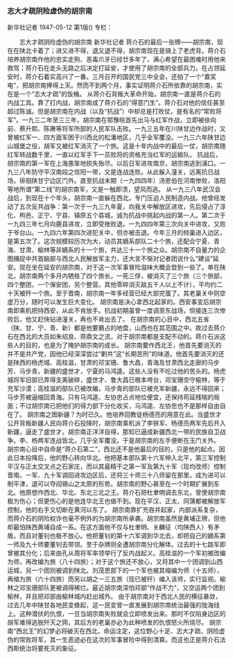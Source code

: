 ### 志大才疏阴险虚伪的胡宗南
新华社记者
1947-05-12
第1版()
专栏：

　　志大才疏阴险虚伪的胡宗南
    新华社记者
    蒋介石的最后一张牌——胡宗南，现在在陕北卡着了；进又进不得，退又退不得，胡宗南现在是骑上了老虎背。蒋介石培养胡宗南作他的忠实走狗、恶毒爪牙已经廿多年了，满心希望在最困难时用他来救驾；蒋介石在走头无路之后决定打延安，才使用了胡宗南的全部兵力。在占领延安时，蒋介石着实高兴了一番。三月召开的国民党三中全会，还拍了一个“嘉奖电”，把胡宗南捧得上天。然而不到两个月，事实证明蒋介石所依靠的胡宗南，实在是一个“志大才疏”的饭桶。
    从蒋介石背叛大革命开始，胡宗南一直是蒋介石的内战工具。靠了打内战，胡宗南成了蒋介石的“得意门生”。蒋介石对他的信任甚至超过陈诚。但是胡宗南在内战（以及“抗战”）中却总是打败仗，是有名的“常败将军”。一九三二年至三三年，胡宗南在鄂豫皖首先出马与红军作战，立即被徐向前、蔡升熙、陈赓等将军所部的人民军队击败。一九三五年在川陕甘边作战时，又曾被红军一、四方面军困于川西北的松潘地区，几乎全军覆没。一九三六年陕甘边山城堡之役，胡军又被红军消灭了一个旅。这是十年内战中的最后一仗，胡宗南随红军转战数千里，一直以红军手下一员败将的资格充当红军的运输队。
    抗战后，胡宗南的第一军在上海愚笨地损失殆尽。以后日军进攻南京，胡宗南逃到浦口。一九三八年防守平汉南段之信阳一带，又是连战连败。从此躲入潼关，远离抗日战场，徘徊陕甘宁边区门外。直至抗战末期（一九四四年）汤恩伯在河南惨败，洛阳等地所谓“第二线”的胡宗南军，又是一触即溃，望风而逃。
    从一九三八年武汉会战后，到现在十个年头，胡宗南一直躲在西北，专门压迫人民制造内战。他曾经发动了五次反共战争：第一次于一九三九年夏，向我关中解放区进攻，先后侵占了淳化、枸邑、正宁、宁县、镇原五个县城，诚为抗战中挑起内战的第一人。第二次于一九四三年七月向鹿县进攻，立即受挫败退。一九四四年第三次向关中进攻，又败于爷台山。一九四六年第四次进犯关中，但亦被击退。今年三月的倾巢进入边区，是第五次了。这次规模较历次为大，动员其嫡系部队二十个旅，还配合宁夏、青海、甘肃、榆林等非嫡系的十一个旅，共达三十一个旅之众。胡宗南不自量力的企图捕捉中共首脑部与西北人民解放军主力，还大言不惭对记者团说什么“建设”延安。现在坐在延安的胡宗南，对于这一次军事冒险滋味大概会尝到一些了。单在陕北，胡宗南两个多月内牺牲了四个旅长，一死三俘，被消灭了三个旅（三个旅部，四个整团，一个保安团，另个整营。其他零碎消灭敌五千人以上不计），平均约二十天被歼一个旅。至于晋南，胡宗南一年多经营已经大部完蛋了。其老巢关中则空虚万分，随时可以发生巨大变化。
    胡宗南是决心拿西北起家的。西安事变后胡宗南即乘机把持西安，从此不肯放手。抗战初期虽曾一度调至东战场，但接连三次惨败后，他又赶快钻进潼关，再也不肯出去了。
    在胡宗南的心目中，西北五省（陕、甘、宁、青、新）都是他要霸占的地盘，山西也在其范围之中。故过去蒋介石在西北的大员如朱绍良、蒋鼎文之流，对于胡宗南都是支配不动的。蒋介石派这些人的目的，也是为了掩护胡宗南的成长。
    胡宗南要作西北王，他首先要消灭的并不是共产党，因他已经深深尝过“剿共”这“长期苦刑”的味道。他首先要消灭的还是陕西的杨虎城、高桂滋，甘肃的邓宝珊、鲁大昌，青海及甘肃西北走廊的马步芳、马步青，新疆的盛世才，宁夏的马鸿逵。这些人没有不吃过他的苦头的。杨虎城将军旧部已弄得支离破碎，盛世才、鲁大昌已根本垮台，邓宝珊空守榆林，等于充军沙漠；高桂滋的部队已被改编，马步青的部队已被充军新疆，永远不得回来；马步芳被逼缩回青海。只有马鸿逵、左协忠占点地位便宜，还保持苟延残喘的局面；不过胡宗南已把他们的得力部下分化收买，马鸿逵、左协忠也不是那样自由自在了。
    胡宗南之图新疆？为时已久。他培养回教徒杨德亮的用意在此。当盛世才公开背叛新疆人民向蒋介石投降时，胡宗南乘机派了李铁军、杨德亮两军先后开入新疆，逼走了盛世才。胡宗南正洋洋自得，那知已逼成新疆西北一带的民族自卫战争。李、杨两军连战皆北，几乎全军覆没。于是胡宗南的左手便断在玉门关外。
    胡宗南心目中自命是“蒋介石第二”，西北还不是他最后的目的，只是他的起点。因此日本投降后，他的野心转向华北。他把基本部队第十六军伸入北平，第三军控制平汉与正太交叉点之石家庄，而以其最精干之第一军及第九十军（现均改师）控制晋南。一军、九十军调回进攻边区后，还将三十师三十八师留在那里。成为进可以制平津，退可以夺阎锡山之太原的形势。胡宗南的野心甚至在一个时期扩展到东北。他原想作西北、华北、东北三北之王。蒋介石把杜聿明调去东北，曾使胡宗南极为伤心；但更伤心的是他连华北王也做不到。现在平汉、正太、同蒲都被解放军控制，他的右手又切断在黄河以东了。
    胡宗南靠扩充吞并起家，内部派系复杂，而蒋介石的阴险权诈也毫不例外的为胡宗南所承袭。胡宗南虽然是黄埔正牌，但他却最怕陕西黄埔自成一系。在这方面他不仅与杜聿明、关麟征（均陕西人）有矛盾，而且对董钊也极不放心。他把董钊的第十六军调到华北去，却把自己的嫡系第一师及九十师要董钊去带领。至于杂牌则全遭胡宗南分化解体。过去的十七路军即曾被其分化；后来由孔从周将军率领举行了反内战起义。高桂滋的一个军初被改编为师，再改编为旅（八十四旅）；对于这个旅还不放心，又将其中一个团调到山西运城，另一个团则被调到陕北。刘茂恩部下的一个军也被其缩编为师（十五师），再缩为旅（六十四旅）而另以胡之一三五旅（现已被歼）编入该师，实行监视。榆林之邓宝珊部队更被调得稀烂。最近胡宗南深怕邓部“作战不力”，又空运两个团到榆林，并且把邓部由榆林城内赶出城外。
    由于胡宗南对于西北人民的横征暴敛，过去几年中陕甘各地民变蜂起，这一民变曾一直发展到胡宗南统治最强的陇海线上。这种潜伏的仇恨，一旦当胡宗南失败就会立即喷发出来。那时不仅陷身边区的胡军难得逃脱歼灭之网，其后方的老巢亦必为此种喷发的仇恨怒火所烧尽。
    胡宗南“西北王”的幻梦必将破灭在西北，命运注定，这位野心十足、志大才疏、阴险虚伪的常败将军，其一生恶迹必在这次的军事冒险中得到清算。而这也正是蒋介石法西斯统治将要死灭的象征。
